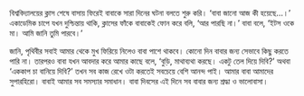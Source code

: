 বিশ্ববিদ্যালয়ের ক্লাস শেষে বাসায় ফিরেই বাবাকে সারা দিনের ঘটনা বলতে শুরু করি। ‘বাবা জানো আজ কী হয়েছে…।’ একাডেমিক চাপে যখন দুশ্চিন্তায় থাকি, ক্লাসের ফাঁকে বাবাকেই ফোন করে বলি, ‘আর পারছি না।’ বাবা বলে, ‘ইটস ওকে মা। আমি জানি তুমি পারবে।’

জানি, পৃথিবীর সবাই আমার থেকে মুখ ফিরিয়ে নিলেও বাবা পাশে থাকবে। কোনো দিন বাবার জন্য সেভাবে কিছু করতে পারি না। তারপরও বাবা যখন আবদার করে আমার কাছে বলে, ‘বুড়ি, মাথাব্যথা করছে। একটু তেল দিয়ে দিবি?’ অথবা ‘এককাপ চা বানিয়ে দিবি?’ তখন সব কাজ রেখে ওটা করতেই সবচেয়ে বেশি আনন্দ পাই। আমার বাবা আমাদের সুপারহিরো। বাবাই আমার সব সমস্যার সমাধান। বাবা দিবসের এই দিনে সব বাবার জন্য শ্রদ্ধা ও ভালোবাসা।
